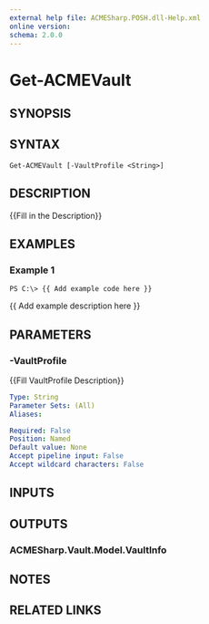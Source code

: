 ```yaml
---
external help file: ACMESharp.POSH.dll-Help.xml
online version: 
schema: 2.0.0
---
```


# Get-ACMEVault

## SYNOPSIS

## SYNTAX

```
Get-ACMEVault [-VaultProfile <String>]
```

## DESCRIPTION
{{Fill in the Description}}

## EXAMPLES

### Example 1
```
PS C:\> {{ Add example code here }}
```

{{ Add example description here }}

## PARAMETERS

### -VaultProfile
{{Fill VaultProfile Description}}

```yaml
Type: String
Parameter Sets: (All)
Aliases: 

Required: False
Position: Named
Default value: None
Accept pipeline input: False
Accept wildcard characters: False
```

## INPUTS

## OUTPUTS

### ACMESharp.Vault.Model.VaultInfo

## NOTES

## RELATED LINKS

